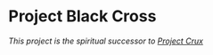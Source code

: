 # Project Black Cross

_This project is the spiritual successor to [Project Crux](https://github.com/skdeng/crux)_